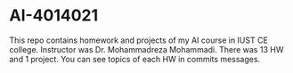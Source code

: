 # AI-4014021
This repo contains homework and projects of my AI course in IUST CE college. Instructor was Dr. Mohammadreza Mohammadi.
There was 13 HW and 1 project. You can see topics of each HW in commits messages.
